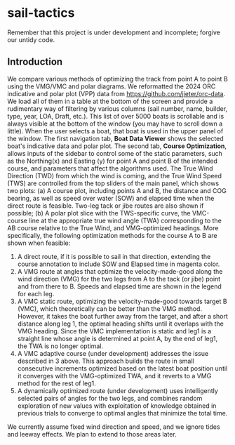# sail-tactics

Remember that this project is under development and incomplete; forgive our untidy code. 

## Introduction
We compare various methods of optimizing the track from point A to point B using the VMG/VMC and polar diagrams. 
We reformatted the 2024 ORC indicative and polar plot (VPP) data from https://github.com/jieter/orc-data. We load all of them in a table at the bottom of the screen and provide a rudimentary way of filtering by various columns (sail number, name, builder, type, year, LOA, Draft, etc.). This list of over 5000 boats is scrollable and is always visible at the bottom of the window (you may have to scroll down a little). When the user selects a boat, that boat is used in the upper panel of the window.
The first navigation tab, **Boat Data Viewer** shows the selected boat's indicative data and polar plot.
The second tab, **Course Optimization**, allows inputs of the sidebar to control some of the static parameters, such as the Northing(x) and Easting (y) for point A and point B of the intended course, and parameters that affect the algorithms used. The True Wind Direction (TWD) from which the wind is coming, and the True Wind Speed (TWS) are controlled from the top sliders of the main panel, which shows two plots: (a) A course plot, including points A and B, the distance and COG bearing, as well as speed over water (SOW) and elapsed time when the direct route is feasible. Two-leg tack or jibe routes are also shown if possible; (b) A polar plot slice with the TWS-specific curve, the VMC-course line at the appropriate true wind angle (TWA) corresponding to the AB course relative to the True Wind, and VMG-optimized headings.
More specifically, the following optimization methods for the course A to B are shown when feasible:
1. A direct route, if it is possible to sail in that direction, extending the course annotation to include SOW and Elapsed time in magenta color.
2. A VMG route at angles that optimize the velocity-made-good along the wind direction (VMG) for the two legs from A to the tack (or jibe) point and from there to B. Speeds and elapsed time are shown in the legend for each leg.
3. A VMC static route, optimizing the velocity-made-good towards target B (VMC), which theoretically can be better than the VMG method. However, it takes the boat further away from the target, and after a short distance along leg 1, the optimal heading shifts until it overlaps with the VMG heading. Since the VMC implementation is static and leg1 is a straight line whose angle is determined at point A, by the end of leg1, the TWA is no longer optimal.
4. A VMC adaptive course (under development) addresses the issue described in 3 above. This approach builds the route in small consecutive increments optimized based on the latest boat position until it converges with the VMG-optimized TWA, and it reverts to a VMG method for the rest of leg1.  
5. A dynamically optimized route (under development) uses intelligently selected pairs of angles for the two legs, and combines random exploration of new values with exploitation of knowledge obtained in previous trials to converge to optimal angles that minimize the total time.

We currently assume fixed wind direction and speed, and we ignore tides and leeway effects. We plan to extend to those areas later.

